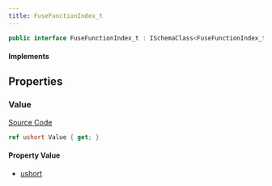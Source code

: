 ```yaml
---
title: FuseFunctionIndex_t
---
```


```csharp
public interface FuseFunctionIndex_t : ISchemaClass<FuseFunctionIndex_t>, ISchemaField, ISchemaClass, INativeHandle
```

#### Implements

## Properties

### Value

[Source Code](https://github.com/swiftly-solution/swiftlys2/blob/main/managed/src/SwiftlyS2.Generated/Schemas/Interfaces/FuseFunctionIndex_t.cs#L17)

```csharp
ref ushort Value { get; }
```

#### Property Value

- [ushort](https://learn.microsoft.com/dotnet/api/system.uint16)

